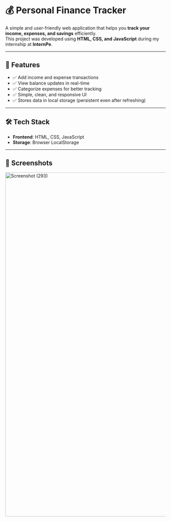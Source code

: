 # 💰 Personal Finance Tracker  

A simple and user-friendly web application that helps you **track your income, expenses, and savings** efficiently.  
This project was developed using **HTML, CSS, and JavaScript** during my internship at **InternPe**.  

---

## 🚀 Features  
- ✅ Add income and expense transactions  
- ✅ View balance updates in real-time  
- ✅ Categorize expenses for better tracking  
- ✅ Simple, clean, and responsive UI  
- ✅ Stores data in local storage (persistent even after refreshing)  

---

## 🛠️ Tech Stack  
- **Frontend**: HTML, CSS, JavaScript  
- **Storage**: Browser LocalStorage  

---

## 📸 Screenshots  
<img width="1920" height="1080" alt="Screenshot (293)" src="https://github.com/user-attachments/assets/f4da183d-68eb-4dc9-9228-cb3d41ebf0e0" />


